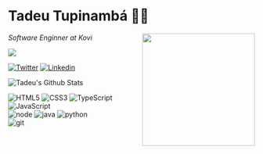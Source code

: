 # Tadeu Tupinambá 👨‍💻

<img align='right' src="https://media.giphy.com/media/MdA16VIoXKKxNE8Stk/giphy.gif" width="230">
<p><em>Software Enginner at Kovi</br></em></p>

<img src="https://komarev.com/ghpvc/?username=tupizz">

[![Twitter](https://img.shields.io/badge/-Twitter-222222?style=flat-square&logo=twitter&logoColor=white&link=https://twitter.com/iamtupiz/)](https://twitter.com/iamtupiz/)
[![Linkedin](https://img.shields.io/badge/-LinkedIn-222222?style=flat-square&logo=Linkedin&logoColor=white&link=https://www.linkedin.com/in/tadeutupinamba/)](https://www.linkedin.com/in/tadeutupinamba/)

<img align="center" src="https://github-readme-stats.vercel.app/api?username=tupizz&theme=vue&show_icons=true&hide_border=true" alt="Tadeu's Github Stats">

![HTML5](https://img.shields.io/badge/html%205-grey?style=for-the-badge&logo=html5&logoColor=white&labelColor=00C756)
![CSS3](https://img.shields.io/badge/css%203-grey?style=for-the-badge&logo=css3&logoColor=white&labelColor=00C756)
![TypeScript](https://img.shields.io/badge/typescript-grey?style=for-the-badge&logo=typescript&logoColor=white&labelColor=00C756)
![JavaScript](https://img.shields.io/badge/-JavaScript-grey?style=for-the-badge&logo=javascript&logoColor=white&labelColor=00C756)
<br>
![node](https://img.shields.io/badge/-node-grey?style=for-the-badge&logo=node.js&logoColor=white&labelColor=00C756)
![java](https://img.shields.io/badge/-java-grey?style=for-the-badge&logo=java&logoColor=white&labelColor=00C756)
![python](https://img.shields.io/badge/-python-grey?style=for-the-badge&logo=python&logoColor=white&labelColor=00C756)
<br>
![git](https://img.shields.io/badge/-git-grey?style=for-the-badge&logo=git&logoColor=white&labelColor=00C756)

